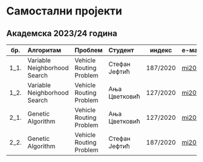 # Самостални пројекти

## Академска 2023/24 година

| бр.   | Алгоритам | Проблем | Студент | индекс |е-маил | гитхаб налог |  
| :---: | :-------- | :------ | :------ | :----: | :---- | :----------- |
| 1_1.  | Variable Neighborhood Search | Vehicle Routing Problem | Стефан Јефтић | 187/2020 | mi20187@alas.matf.bg.ac.rs | https://github.com/StefanJevtic63 |
| 1_2.  | Variable Neighborhood Search | Vehicle Routing Problem | Aња Цветковић | 127/2020 | mi20127@alas.matf.bg.ac.rs | https://github.com/AnjaCvetkovic25 |
| 2_1.  | Genetic Algorithm | Vehicle Routing Problem | Aња Цветковић | 127/2020 | mi20127@alas.matf.bg.ac.rs | https://github.com/AnjaCvetkovic25 |
| 2_2.  | Genetic Algorithm | Vehicle Routing Problem | Стефан Јефтић | 187/2020 | mi20187@alas.matf.bg.ac.rs | https://github.com/StefanJevtic63 |

